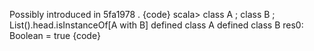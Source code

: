 Possibly introduced in 5fa1978 .
{code}
scala> class A ; class B ; List().head.isInstanceOf[A with B]
defined class A
defined class B
res0: Boolean = true
{code}
